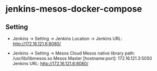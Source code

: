 # jenkins-mesos-docker-compose

## Setting
* Jenkins -> Setting -> Jenkins Location -> Jenkins URL: http://172.16.121.6:8080/

* Jenkins -> Setting -> Mesos Cloud
  Mesos native library path: /usr/lib/libmesos.so
  Mesos Master [hostname:port]: 172.16.121.3:5050 
  Jenkins URL: http://172.16.121.6:8080/
  
